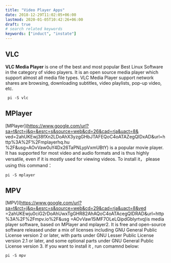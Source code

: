 ```yaml
---
title: "Video Player Apps"
date: 2018-12-29T11:02:05+06:00
lastmod: 2020-01-05T10:42:26+06:00
draft: true
# search related keywords
keywords: ["induct", "instate"]
---
```

## VLC
**VLC Media Player** is one of the best and most popular Best Linux Software in the category of video
players. It is an open source media player which support almost all media file types. VLC Media Player
support network shares are browsing, downloading subtitles, video playlists, pop-up video, etc.
```Text
 pi -S vlc
```
## MPlayer
[MPlayer](https://www.google.com/url?sa=t&rct=j&q=&esrc=s&source=web&cd=26&cad=rja&uact=8&
ved=2ahUKEwj38fXn2LDoAhX3yzgGHbJTAFEQoC4oATAZegQIDxAD&url=http%3A%2F%2Fmplayerhq.hu
%2F&usg=AOvVaw0uY4Dx26TaPNLypVxmUBtY) is a popular movie player. It has supported for most
video and audio formats and is thus highly versatile, even if it is mostly used for viewing videos.
To install it， please using this command：
```
pi -S mplayer
```
## MPV
[MPV](https://www.google.com/url?sa=t&rct=j&q=&esrc=s&source=web&cd=29&cad=rja&uact=8&ved
=2ahUKEwju0ciG2rDoAhUwxTgGHR82AhAQoC4oATAcegQIDRAD&url=http%3A%2F%2Fmpv.io%2F&usg
=AOvVaw15iMF7OLeLQipdGblyrtvq)is media player software, based on MPlayer and mplayer2. It is free
and open-source software released under a mix of licenses including GNU General Public License version
2 or later, with parts under GNU Lesser Public License version 2.1 or later, and some optional parts
under GNU General Public License version 3.
If you want to install it , run comamnd below:
```
pi -S mpv
```
